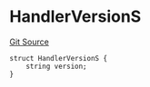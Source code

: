 # HandlerVersionS
[Git Source](https://github.com/thrackle-io/rules-engine/blob/1f87ef51d3f81854db8d1b233a920d59919e0ac3/src/client/token/handler/diamond/RuleStorage.sol)


```solidity
struct HandlerVersionS {
    string version;
}
```

